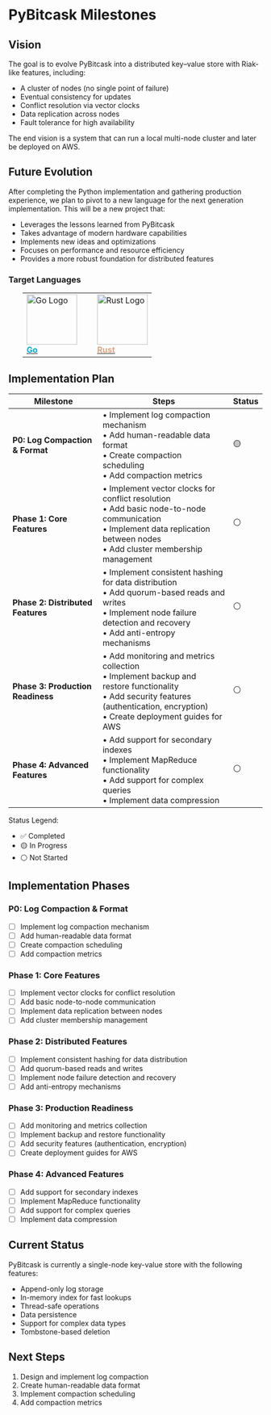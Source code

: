 # PyBitcask Milestones

## Vision

The goal is to evolve PyBitcask into a distributed key–value store with Riak-like features, including:

- A cluster of nodes (no single point of failure)
- Eventual consistency for updates
- Conflict resolution via vector clocks
- Data replication across nodes
- Fault tolerance for high availability

The end vision is a system that can run a local multi-node cluster and later be deployed on AWS.

## Future Evolution

After completing the Python implementation and gathering production experience,
we plan to pivot to a new language for the next generation implementation.
This will be a new project that:

- Leverages the lessons learned from PyBitcask
- Takes advantage of modern hardware capabilities
- Implements new ideas and optimizations
- Focuses on performance and resource efficiency
- Provides a more robust foundation for distributed features

### Target Languages

<div style="margin-left: 2em;">
  <table>
    <tr>
      <td>
        <a href="https://golang.org">
          <img src="https://go.dev/images/gophers/blue.svg" width="100" alt="Go Logo">
          <br>
          <span style="color: #00ADD8; font-weight: bold;">Go</span>
        </a>
      </td>
      <td style="padding-left: 2em;">
        <a href="https://www.rust-lang.org">
          <img src="https://www.rust-lang.org/static/images/rust-social-wide.jpg" width="100" alt="Rust Logo">
          <br>
          <span style="color: #DEA584; font-weight: bold;">Rust</span>
        </a>
      </td>
    </tr>
  </table>
</div>

## Implementation Plan

| Milestone | Steps | Status |
|-----------|-------|--------|
| **P0: Log Compaction & Format** | • Implement log compaction mechanism<br>• Add human-readable data format<br>• Create compaction scheduling<br>• Add compaction metrics | 🟡 |
| **Phase 1: Core Features** | • Implement vector clocks for conflict resolution<br>• Add basic node-to-node communication<br>• Implement data replication between nodes<br>• Add cluster membership management | ⚪ |
| **Phase 2: Distributed Features** | • Implement consistent hashing for data distribution<br>• Add quorum-based reads and writes<br>• Implement node failure detection and recovery<br>• Add anti-entropy mechanisms | ⚪ |
| **Phase 3: Production Readiness** | • Add monitoring and metrics collection<br>• Implement backup and restore functionality<br>• Add security features (authentication, encryption)<br>• Create deployment guides for AWS | ⚪ |
| **Phase 4: Advanced Features** | • Add support for secondary indexes<br>• Implement MapReduce functionality<br>• Add support for complex queries<br>• Implement data compression | ⚪ |

Status Legend:
- ✅ Completed
- 🟡 In Progress
- ⚪ Not Started

## Implementation Phases

### P0: Log Compaction & Format
- [ ] Implement log compaction mechanism
- [ ] Add human-readable data format
- [ ] Create compaction scheduling
- [ ] Add compaction metrics

### Phase 1: Core Features
- [ ] Implement vector clocks for conflict resolution
- [ ] Add basic node-to-node communication
- [ ] Implement data replication between nodes
- [ ] Add cluster membership management

### Phase 2: Distributed Features
- [ ] Implement consistent hashing for data distribution
- [ ] Add quorum-based reads and writes
- [ ] Implement node failure detection and recovery
- [ ] Add anti-entropy mechanisms

### Phase 3: Production Readiness
- [ ] Add monitoring and metrics collection
- [ ] Implement backup and restore functionality
- [ ] Add security features (authentication, encryption)
- [ ] Create deployment guides for AWS

### Phase 4: Advanced Features
- [ ] Add support for secondary indexes
- [ ] Implement MapReduce functionality
- [ ] Add support for complex queries
- [ ] Implement data compression

## Current Status

PyBitcask is currently a single-node key-value store with the following features:
- Append-only log storage
- In-memory index for fast lookups
- Thread-safe operations
- Data persistence
- Support for complex data types
- Tombstone-based deletion

## Next Steps

1. Design and implement log compaction
2. Create human-readable data format
3. Implement compaction scheduling
4. Add compaction metrics
